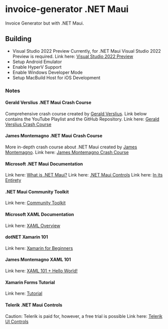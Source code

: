 # invoice-generator .NET Maui
Invoice Generator but with .NET Maui.

## Building
- Visual Studio 2022 Preview
Currently, for .NET Maui Visual Studio 2022 Preview is required.
Link here: [Visual Studio 2022 Preview](https://visualstudio.microsoft.com/vs/preview/#download-preview)
- Setup Android Emulator
- Enable HyperV Support
- Enable Windows Developer Mode
- Setup MacBuild Host for iOS Development

### Notes
#### Gerald Verslius .NET Maui Crash Course
Comprehensive crash course created by [Gerald Verslius](https://www.youtube.com/c/GeraldVersluis).
Link below contains the YouTube Playlist and the GitHub Repository.
Link here: [Gerald Verslius Crash Course](https://blog.verslu.is/maui/dotnet-maui-crash-course/)

#### James Montemagno .NET Maui Crash Course
More in-depth crash course about .NET Maui created by [James Montemagno](https://www.youtube.com/c/JamesMontemagno).
Link here: [James Montemagno Crash Course](https://www.youtube.com/watch?v=DuNLR_NJv8U)

#### Microsoft .NET Maui Documentation
Link here: [What is .NET Maui?](https://docs.microsoft.com/en-us/dotnet/maui/what-is-maui)
Link here: [.NET Maui Controls](https://docs.microsoft.com/en-us/dotnet/maui/user-interface/controls/)
Link here: [In its Entirety](https://docs.microsoft.com/en-us/dotnet/maui/)

#### .NET Maui Community Toolkit
Link here: [Community Toolkit](https://codetraveler.io/2021/10/18/using-net-maui-community-toolkit-2/)

#### Microsoft XAML Documentation
Link here: [XAML Overview](https://docs.microsoft.com/en-us/dotnet/desktop/wpf/xaml/?view=netdesktop-6.0)

#### dotNET Xamarin 101
Link here: [Xamarin for Beginners](https://www.youtube.com/playlist?list=PLdo4fOcmZ0oU10SXt2W58pu2L0v2dOW-1)

#### James Montemagno XAML 101
Link here: [XAML 101 + Hello World!](https://www.youtube.com/watch?v=GLfR2uosoSw)

#### Xamarin Forms Tutorial
Link here: [Tutorial](https://www.youtube.com/playlist?list=PL-_mV1UKHGpRcFC834CsuVGEhZHjsUNIF)

#### Telerik .NET Maui Controls
Caution: Telerik is paid for, however, a free trial is possible
Link here: [Telerik UI Controls](https://www.telerik.com/maui-ui)